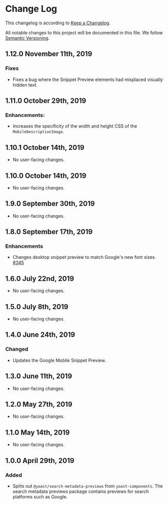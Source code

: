 # Change Log

This changelog is according to [Keep a Changelog](http://keepachangelog.com).

All notable changes to this project will be documented in this file.
We follow [Semantic Versioning](http://semver.org/).

## 1.12.0 November 11th, 2019
### Fixes
 * Fixes a bug where the Snippet Preview elements had misplaced visually hidden text.

## 1.11.0 October 29th, 2019
### Enhancements:
 * Increases the specificity of the width and height CSS of the `MobileDescriptionImage`.

## 1.10.1 October 14th, 2019
* No user-facing changes.

## 1.10.0 October 14th, 2019
* No user-facing changes.

## 1.9.0 September 30th, 2019
* No user-facing changes.

## 1.8.0 September 17th, 2019
### Enhancements

* Changes desktop snippet preview to match Google's new font sizes. [#345](https://github.com/Yoast/javascript/pull/345)

## 1.6.0 July 22nd, 2019

* No user-facing changes.

## 1.5.0 July 8th, 2019

* No user-facing changes.

## 1.4.0 June 24th, 2019
### Changed

* Updates the Google Mobile Snippet Preview.

## 1.3.0 June 11th, 2019

* No user-facing changes.

## 1.2.0 May 27th, 2019

* No user-facing changes.

## 1.1.0 May 14th, 2019

* No user-facing changes.

## 1.0.0 April 29th, 2019

### Added

* Splits out `@yoast/search-metadata-previews` from `yoast-components`. The search metadata previews package contains previews for search platforms such as Google.
